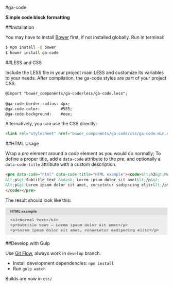 #ga-code

**Simple code block formatting**

##Installation

You may have to install [Bower](https://bower.io/) first, if not installed globally. Run in terminal:

```bash
$ npm install -D bower
$ bower install ga-code
```

##LESS and CSS

Include the LESS file in your project main LESS and customize its variables to your needs. After compilation, the ga-code styles are part of your project CSS.

```less
@import "bower_components/ga-code/less/ga-code.less";

@ga-code-border-radius: 4px;
@ga-code-color:         #555;
@ga-code-background:    #eee;
```

Alternatively, you can use the CSS directly:

```html
<link rel="stylesheet" href="bower_components/ga-code/css/ga-code.min.css">
```


##HTML Usage

Wrap a *pre* element around a *code* element as you would do normally; To define a proper title, add a `data-code` attribute to the *pre*, and optionally a `data-code-title` attribute with a custom description.

```html
<pre data-code="html" data-code-title="HTML example"><code>&lt;h3&gt;Normal Text&lt;/h3&gt;
&lt;p&gt;Subtitle text &ndash; Lorem ipsum dolor sit amet&lt;/p&gt;
&lt;p&gt;Lorem ipsum dolor sit amet, consetetur sadipscing elitr&lt;/p&gt;
</code></pre>
```

The result should look like this:

![Screenshot of HTML example above](screenshot.png)

##Develop with Gulp

Use [Git Flow](https://github.com/nvie/gitflow), always work in `develop` branch.

- Install development dependencies: `npm install`
- Run `gulp watch`

Builds are now in `css/`
